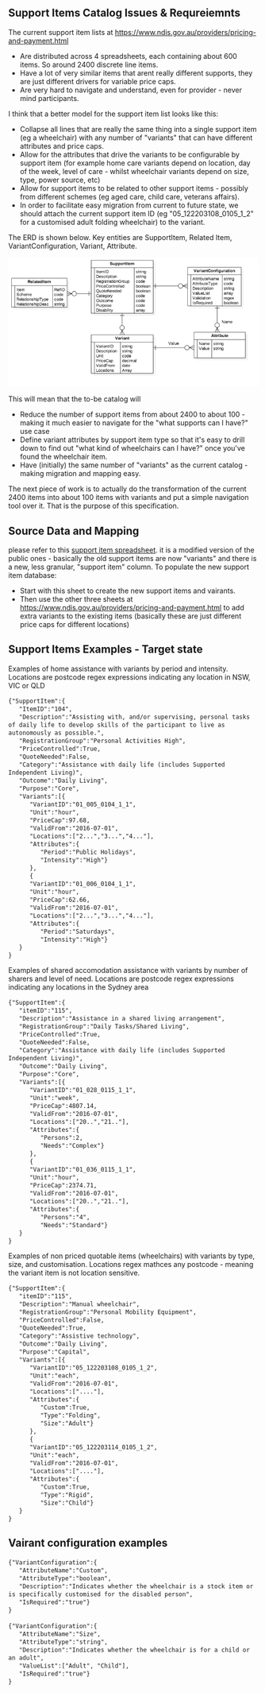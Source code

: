 ## Support Items Catalog Issues & Requreiemnts

The current support item lists at https://www.ndis.gov.au/providers/pricing-and-payment.html
* Are distributed across 4 spreadsheets, each containing about 600 items.   So around 2400 discrete line items.
* Have a lot of very similar items that arent really different supports, they are just different drivers for variable price caps.  
* Are very hard to navigate and understand, even for provider - never mind participants.

I think that a better model for the support item list looks like this:
* Collapse all lines that are really the same thing into a single support item (eg a wheelchair) with any number of "variants" that can have different attributes and price caps.
* Allow for the attributes that drive the variants to be configurable by support item (for example home care variants depend on location, day of the week, level of care - whilst wheelchair variants depend on size, type, power source, etc)
* Allow for support items to be related to other support items - possibly from different schemes (eg aged care, child care, veterans affairs).
* In order to facilitate easy migration from current to future state, we should attach the current support item ID (eg "05_122203108_0105_1_2" for a customised adult folding wheelchair) to the variant. 

The ERD is shown below. Key entities are SupportItem, Related Item, VariantConfiguration, Variant, Attribute.

![Support Item Model](SupportItemList.png)

This will mean that the to-be catalog will
* Reduce the number of support items from about 2400 to about 100 - making it much easier to navigate for the "what supports can I have?" use case
* Define variant attributes by support item type so that it's easy to drill down to find out "what kind of wheelchairs can I have?" once you've found the wheelchair item.
* Have (initially) the same number of "variants" as the current catalog - making migration and mapping easy. 

The next piece of work is to actually do the transformation of the current 2400 items into about 100 items with variants and put a simple navigation tool over it.  That is the purpose of this specification.

## Source Data and Mapping

please refer to this [support item spreadsheet](docs/201617-VIC-NSW-QLD-TAS-Price-Guide-New%20structure.csv).  it is a modified version of the public ones - basically the old support items are now "variants" and there is a new, less granular, "support item" column.   To populate the new support item database:
* Start with this sheet to create the new support items and vairants.  
* Then use the other three sheets at https://www.ndis.gov.au/providers/pricing-and-payment.html to add extra variants to the existing items (basically these are just different price caps for different locations)

## Support Items Examples - Target state

Examples of home assistance with variants by period and intensity.  Locations are postcode regex expressions indicating any location in NSW, VIC or QLD

```
{"SupportItem":{
   "ItemID":"104",
   "Description":"Assisting with, and/or supervising, personal tasks of daily life to develop skills of the participant to live as autonomously as possible.",
   "RegistrationGroup":"Personal Activities High",
   "PriceControlled":True,
   "QuoteNeeded":False,
   "Category":"Assistance with daily life (includes Supported Independent Living)",
   "Outcome":"Daily Living",
   "Purpose":"Core",
   "Variants":[{
      "VariantID":"01_005_0104_1_1",
      "Unit":"hour",
      "PriceCap":97.68,
      "ValidFrom":"2016-07-01",
      "Locations":["2...","3...","4..."],
      "Attributes":{
         "Period":"Public Holidays",
         "Intensity":"High"}
      },
      {
      "VariantID":"01_006_0104_1_1",
      "Unit":"hour",
      "PriceCap":62.66,
      "ValidFrom":"2016-07-01",
      "Locations":["2...","3...","4..."],
      "Attributes":{
         "Period":"Saturdays",
         "Intensity":"High"}
   }
}

```
Examples of shared accomodation assistance with variants by number of sharers and level of need.  Locations are postcode regex expressions indicating any locations in the Sydney area

```
{"SupportItem":{
   "itemID":"115",
   "Description":"Assistance in a shared living arrangement",
   "RegistrationGroup":"Daily Tasks/Shared Living",
   "PriceControlled":True,
   "QuoteNeeded":False,
   "Category":"Assistance with daily life (includes Supported Independent Living)",
   "Outcome":"Daily Living",
   "Purpose":"Core",
   "Variants":[{
      "VariantID":"01_028_0115_1_1",
      "Unit":"week",
      "PriceCap":4807.14,
      "ValidFrom":"2016-07-01",
      "Locations":["20..","21.."],
      "Attributes":{
         "Persons":2,
         "Needs":"Complex"}
      },
      {
      "VariantID":"01_036_0115_1_1",
      "Unit":"hour",
      "PriceCap":2374.71,
      "ValidFrom":"2016-07-01",
      "Locations":["20..","21.."],
      "Attributes":{
         "Persons":"4",
         "Needs":"Standard"}
   }
}
```
Examples of non priced quotable items (wheelchairs) with variants by type, size, and customisation.  Locations regex mathces any postcode - meaning the variant item is not location sensitive.

```
{"SupportItem":{
   "itemID":"115",
   "Description":"Manual wheelchair",
   "RegistrationGroup":"Personal Mobility Equipment",
   "PriceControlled":False,
   "QuoteNeeded":True,
   "Category":"Assistive technology",
   "Outcome":"Daily Living",
   "Purpose":"Capital",
   "Variants":[{
      "VariantID":"05_122203108_0105_1_2",
      "Unit":"each",
      "ValidFrom":"2016-07-01",
      "Locations":["...."],
      "Attributes":{
         "Custom":True,
         "Type":"Folding",
         "Size":"Adult"}
      },
      {
      "VariantID":"05_122203114_0105_1_2",
      "Unit":"each",
      "ValidFrom":"2016-07-01",
      "Locations":["...."],
      "Attributes":{
         "Custom":True,
         "Type":"Rigid",
         "Size":"Child"}
   }
}
```

## Vairant configuration examples

```
{"VariantConfiguration":{
   "AttributeName":"Custom",
   "AttributeType":"boolean",
   "Description":"Indicates whether the wheelchair is a stock item or is specifically customised for the disabled person",
   "IsRequired":"true"}
}

{"VariantConfiguration":{
   "AttributeName":"Size",
   "AttributeType":"string",
   "Description":"Indicates whether the wheelchair is for a child or an adult",
   "ValueList":["Adult", "Child"],
   "IsRequired":"true"}
}
